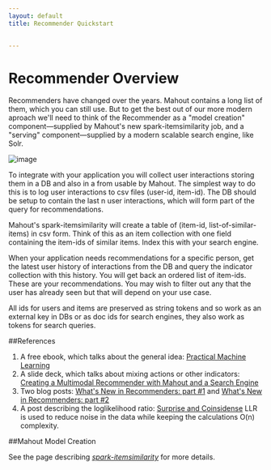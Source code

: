 ```yaml
---
layout: default
title: Recommender Quickstart

    
---
```



# Recommender Overview

Recommenders have changed over the years. Mahout contains a long list of them, which you can still use. But to get the best  out of our more modern aproach we'll need to think of the Recommender as a "model creation" component&mdash;supplied by Mahout's new spark-itemsimilarity job, and a "serving" component&mdash;supplied by a modern scalable search engine, like Solr.

![image](http://i.imgur.com/fliHMBo.png)

To integrate with your application you will collect user interactions storing them in a DB and also in a from usable by Mahout. The simplest way to do this is to log user interactions to csv files (user-id, item-id). The DB should be setup to contain the last n user interactions, which will form part of the query for recommendations.

Mahout's spark-itemsimilarity will create a table of (item-id, list-of-similar-items) in csv form. Think of this as an item collection with one field containing the item-ids of similar items. Index this with your search engine. 

When your application needs recommendations for a specific person, get the latest user history of interactions from the DB and query the indicator collection with this history. You will get back an ordered list of item-ids. These are your recommendations. You may wish to filter out any that the user has already seen but that will depend on your use case.

All ids for users and items are preserved as string tokens and so work as an external key in DBs or as doc ids for search engines, they also work as tokens for search queries.

##References

1. A free ebook, which talks about the general idea: [Practical Machine Learning](https://www.mapr.com/practical-machine-learning)
2. A slide deck, which talks about mixing actions or other indicators: [Creating a Multimodal Recommender with Mahout and a Search Engine](http://occamsmachete.com/ml/2014/10/07/creating-a-unified-recommender-with-mahout-and-a-search-engine/)
3. Two blog posts: [What's New in Recommenders: part #1](http://occamsmachete.com/ml/2014/08/11/mahout-on-spark-whats-new-in-recommenders/)
and  [What's New in Recommenders: part #2](http://occamsmachete.com/ml/2014/09/09/mahout-on-spark-whats-new-in-recommenders-part-2/)
3. A post describing the loglikelihood ratio:  [Surprise and Coinsidense](http://tdunning.blogspot.com/2008/03/surprise-and-coincidence.html)  LLR is used to reduce noise in the data while keeping the calculations O(n) complexity.

##Mahout Model Creation

See the page describing [*spark-itemsimilarity*](http://mahout.apache.org/users/recommender/intro-cooccurrence-spark.html) for more details.